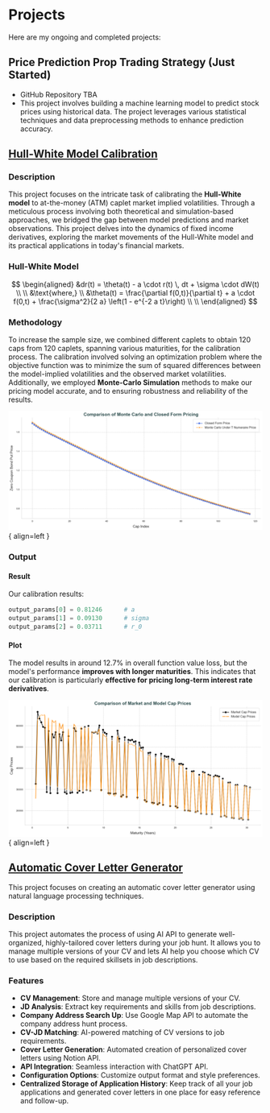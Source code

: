 # **Projects**

Here are my ongoing and completed projects:

## **Price Prediction Prop Trading Strategy** (Just Started)
- GitHub Repository TBA
- This project involves building a machine learning model to predict stock prices using historical data. The project leverages various statistical techniques and data preprocessing methods to enhance prediction accuracy.


## [**Hull-White Model Calibration**](https://github.com/fredhli/Hull-White-Caplet-Calibration)
### Description
This project focuses on the intricate task of calibrating the **Hull-White model** to at-the-money (ATM) caplet market implied volatilities. Through a meticulous process involving both theoretical and simulation-based approaches, we bridged the gap between model predictions and market observations. This project delves into the dynamics of fixed income derivatives, exploring the market movements of the Hull-White model and its practical applications in today's financial markets.

### Hull-White Model

$$
\begin{aligned}
&dr(t) = \theta(t) - a \cdot r(t) \, dt + \sigma \cdot dW(t) \\ \\
&\text{where,} \\
&\theta(t) = \frac{\partial f(0,t)}{\partial t} + a \cdot f(0,t) + \frac{\sigma^2}{2 a} \left(1 - e^{-2  a t}\right) \\ \\
\end{aligned}
$$

### Methodology
To increase the sample size, we combined different caplets to obtain 120 caps from 120 caplets, spanning various maturities, for the calibration process. The calibration involved solving an optimization problem where the objective function was to minimize the sum of squared differences between the model-implied volatilities and the observed market volatilities. Additionally, we employed **Monte-Carlo Simulation** methods to make our pricing model accurate, and to ensuring robustness and reliability of the results.

![HW_MC](assets/plots/hw_mc.png){ align=left }

### Output
#### Result
Our calibration results:

```python
output_params[0] = 0.81246      # a
output_params[1] = 0.09130      # sigma
output_params[2] = 0.03711      # r_0
```

#### Plot
The model results in around 12.7% in overall function value loss, but the model's performance **improves with longer maturities**. This indicates that our calibration is particularly **effective for pricing long-term interest rate derivatives**.

![Hull-White Plot](assets/plots/hw_plot.png){ align=left }

## [**Automatic Cover Letter Generator**](https://github.com/fredhli/Auto_CL_Generator)

This project focuses on creating an automatic cover letter generator using natural language processing techniques.
### Description
This project automates the process of using AI API to generate well-organized, highly-tailored cover letters during your job hunt. It allows you to manage multiple versions of your CV and lets AI help you choose which CV to use based on the required skillsets in job descriptions.

### Features
- **CV Management**: Store and manage multiple versions of your CV.
- **JD Analysis**: Extract key requirements and skills from job descriptions.
- **Company Address Search Up**: Use Google Map API to automate the company address hunt process.
- **CV-JD Matching**: AI-powered matching of CV versions to job requirements.
- **Cover Letter Generation**: Automated creation of personalized cover letters using Notion API.
- **API Integration**: Seamless interaction with ChatGPT API.
- **Configuration Options**: Customize output format and style preferences.
- **Centralized Storage of Application History**: Keep track of all your job applications and generated cover letters in one place for easy reference and follow-up.


